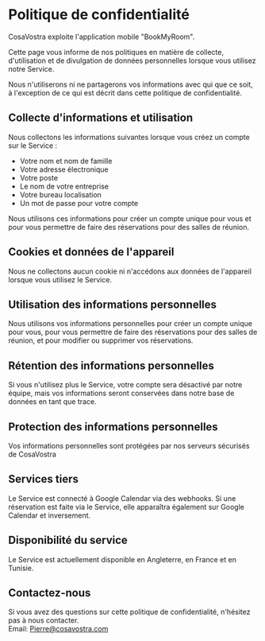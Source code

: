 # Politique de confidentialité

CosaVostra exploite l'application mobile "BookMyRoom".

Cette page vous informe de nos politiques en matière de collecte, d'utilisation et de divulgation de données personnelles lorsque vous utilisez notre Service.

Nous n'utiliserons ni ne partagerons vos informations avec qui que ce soit, à l'exception de ce qui est décrit dans cette politique de confidentialité.

## Collecte d'informations et utilisation

Nous collectons les informations suivantes lorsque vous créez un compte sur le Service :
- Votre nom et nom de famille
- Votre adresse électronique
- Votre poste
- Le nom de votre entreprise
- Votre bureau localisation
- Un mot de passe pour votre compte

Nous utilisons ces informations pour créer un compte unique pour vous et pour vous permettre de faire des réservations pour des salles de réunion.

## Cookies et données de l'appareil

Nous ne collectons aucun cookie ni n'accédons aux données de l'appareil lorsque vous utilisez le Service.

## Utilisation des informations personnelles

Nous utilisons vos informations personnelles pour créer un compte unique pour vous, pour vous permettre de faire des réservations pour des salles de réunion, et pour modifier ou supprimer vos réservations.

## Rétention des informations personnelles

Si vous n'utilisez plus le Service, votre compte sera désactivé par notre équipe, mais vos informations seront conservées dans notre base de données en tant que trace.

## Protection des informations personnelles

Vos informations personnelles sont protégées par nos serveurs sécurisés de CosaVostra

## Services tiers

Le Service est connecté à Google Calendar via des webhooks. Si une réservation est faite via le Service, elle apparaîtra également sur Google Calendar et inversement.

## Disponibilité du service

Le Service est actuellement disponible en Angleterre, en France et en Tunisie.

## Contactez-nous

Si vous avez des questions sur cette politique de confidentialité, n'hésitez pas à nous contacter.<br>
Email: Pierre@cosavostra.com
